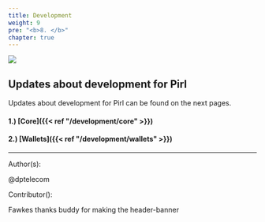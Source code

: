 ```yaml
---
title: Development
weight: 9
pre: "<b>8. </b>"
chapter: true
---
```

![](/images_headers/development.png)


## Updates about development for Pirl


Updates about development for Pirl can be found on the next pages.

#### 1.) [Core]({{< ref "/development/core" >}})
#### 2.) [Wallets]({{< ref "/development/wallets" >}})




---
Author(s):


@dptelecom


Contributor():


Fawkes thanks buddy for making the header-banner



